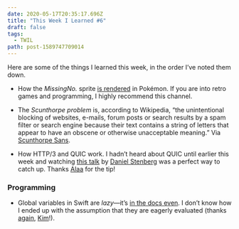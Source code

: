 ```yaml
---
date: 2020-05-17T20:35:17.696Z
title: "This Week I Learned #6"
draft: false
tags:
  - TWIL
path: post-1589747709014
---
```

Here are some of the things I learned this week, in the order I’ve noted them down.

* How the _MissingNo._ sprite [is rendered](https://www.youtube.com/watch?v=ZI50XUeN6QE) in Pokémon. If you are into retro games and programming, I highly recommend this channel.

* The _Scunthorpe problem_ is, according to Wikipedia, “the unintentional blocking of websites, e-mails, forum posts or search results by a spam filter or search engine because their text contains a string of letters that appear to have an obscene or otherwise unacceptable meaning.” Via [Scunthorpe Sans](https://vole.wtf/scunthorpe-sans/).

* How HTTP/3 and QUIC work. I hadn’t heard about QUIC until earlier this week and watching [this talk](https://www.youtube.com/watch?v=idViw4anA6E) by [Daniel Stenberg](https://daniel.haxx.se) was a perfect way to catch up. Thanks [Alaa](https://twitter.com/aldn00) for the tip!

### Programming

* Global variables in Swift are _lazy_—it’s [in the docs even](https://docs.swift.org/swift-book/LanguageGuide/Properties.html#ID263). I don’t know how I ended up with the assumption that they are eagerly evaluated (thanks [again](/microblog/post-1588533158735), [Kim](https://www.burgestrand.se)!).